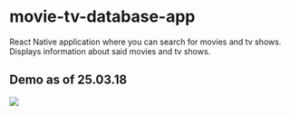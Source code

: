 # movie-tv-database-app
React Native application where you can search for movies and tv shows. Displays information about said movies and tv shows. 

## Demo as of 25.03.18

![](https://github.com/osteinnes/movie-tv-database-app/blob/master/MaSlib/src/assets/demo/movie-demo.gif?raw=true)
